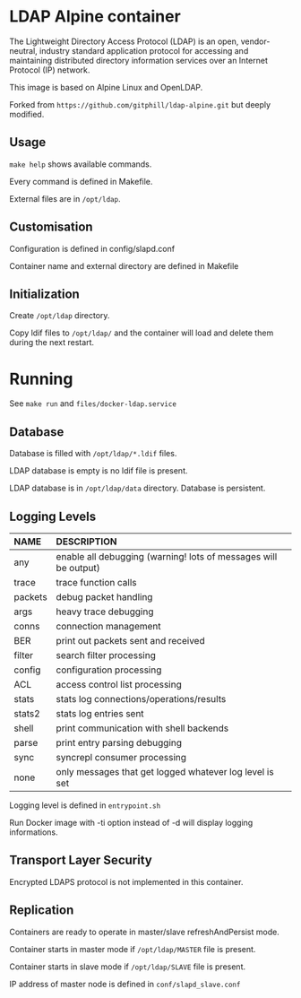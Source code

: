# LDAP Alpine container

The Lightweight Directory Access Protocol (LDAP) is an open, vendor-neutral,
industry standard application protocol for accessing and maintaining
distributed directory information services over an Internet Protocol (IP) network.

This image is based on Alpine Linux and OpenLDAP.

Forked from `https://github.com/gitphill/ldap-alpine.git` but deeply modified.


## Usage

`make help` shows available commands.

Every command is defined in Makefile.

External files are in `/opt/ldap`.


## Customisation

Configuration is defined in config/slapd.conf

Container name and external directory are defined in Makefile


## Initialization

Create `/opt/ldap` directory.

Copy ldif files to `/opt/ldap/` and the container will load and delete them during the next restart.


# Running

See `make run` and `files/docker-ldap.service`


## Database

Database is filled with `/opt/ldap/*.ldif` files.

LDAP database is empty is no ldif file is present.

LDAP database is in `/opt/ldap/data` directory. Database is persistent.


## Logging Levels

| NAME | DESCRIPTION |
| :--- | :---------- |
| any | enable all debugging (warning! lots of messages will be output) |
| trace | trace function calls |
| packets | debug packet handling |
| args | heavy trace debugging |
| conns | connection management |
| BER | print out packets sent and received |
| filter | search filter processing |
| config | configuration processing |
| ACL | access control list processing |
| stats | stats log connections/operations/results |
| stats2 | stats log entries sent |
| shell | print communication with shell backends |
| parse | print entry parsing debugging |
| sync | syncrepl consumer processing |
| none | only messages that get logged whatever log level is set |

Logging level is defined in `entrypoint.sh`

Run Docker image with -ti option instead of -d will display logging informations.


## Transport Layer Security

Encrypted LDAPS protocol is not implemented in this container.


## Replication

Containers are ready to operate in master/slave refreshAndPersist mode.

Container starts in master mode if `/opt/ldap/MASTER` file is present.

Container starts in slave mode if `/opt/ldap/SLAVE` file is present.

IP address of master node is defined in `conf/slapd_slave.conf`

